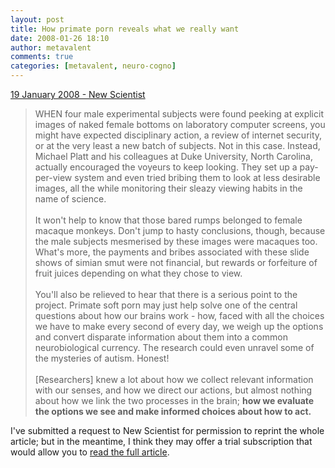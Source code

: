 ```yaml
---
layout: post
title: How primate porn reveals what we really want
date: 2008-01-26 18:10
author: metavalent
comments: true
categories: [metavalent, neuro-cogno]
---
```

<a href="http://www.newscientist.com/channel/being-human/brain/mg19726391.700-how-primate-porn-reveals-what-we-really-want.html">19 January 2008 - New Scientist</a><blockquote>WHEN four male experimental subjects were found peeking at explicit images of naked female bottoms on laboratory computer screens, you might have expected disciplinary action, a review of internet security, or at the very least a new batch of subjects. Not in this case. Instead, Michael Platt and his colleagues at Duke University, North Carolina, actually encouraged the voyeurs to keep looking. They set up a pay-per-view system and even tried bribing them to look at less desirable images, all the while monitoring their sleazy viewing habits in the name of science.<br /><br />It won't help to know that those bared rumps belonged to female macaque monkeys. Don't jump to hasty conclusions, though, because the male subjects mesmerised by these images were macaques too. What's more, the payments and bribes associated with these slide shows of simian smut were not financial, but rewards or forfeiture of fruit juices depending on what they chose to view.<br /><br />You'll also be relieved to hear that there is a serious point to the project. Primate soft porn may just help solve one of the central questions about how our brains work - how, faced with all the choices we have to make every second of every day, we weigh up the options and convert disparate information about them into a common neurobiological currency. The research could even unravel some of the mysteries of autism. Honest!<br /><br />[Researchers] knew a lot about how we collect relevant information with our senses, and how we direct our actions, but almost nothing about how we link the two processes in the brain; <b>how we evaluate the options we see and make informed choices about how to act.</b></blockquote>I've submitted a request to New Scientist for permission to reprint the whole article; but in the meantime, I think they may offer a trial subscription that would allow you to <a href="http://www.newscientist.com/channel/being-human/brain/mg19726391.700-how-primate-porn-reveals-what-we-really-want.html">read the full article</a>.

